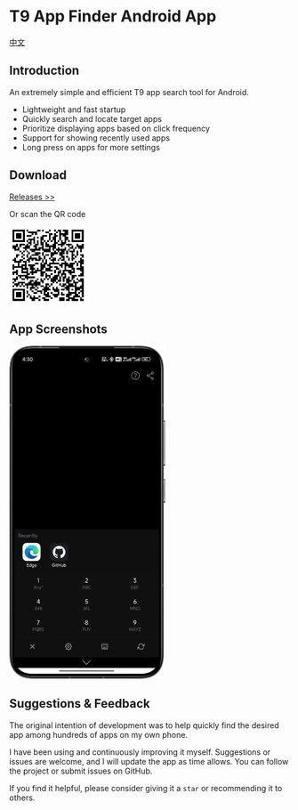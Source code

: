 # T9 App Finder Android App

[中文](README.md)

## Introduction

An extremely simple and efficient T9 app search tool for Android.

- Lightweight and fast startup
- Quickly search and locate target apps
- Prioritize displaying apps based on click frequency
- Support for showing recently used apps
- Long press on apps for more settings

## Download

[Releases >>](https://github.com/zhujiaming/T9AppFinder/releases)

Or scan the QR code

<img src="https://github.com/zhujiaming/T9AppFinder/raw/main/res/dc.png" width="140">

## App Screenshots

<img src="https://github.com/zhujiaming/T9AppFinder/raw/main/res/t9-en.png" width="280">

## Suggestions & Feedback

The original intention of development was to help quickly find the desired app among hundreds of apps on my own phone.

I have been using and continuously improving it myself. Suggestions or issues are welcome, and I will update the app as time allows. You can follow the project or submit issues on GitHub.

If you find it helpful, please consider giving it a `star` or recommending it to others.
